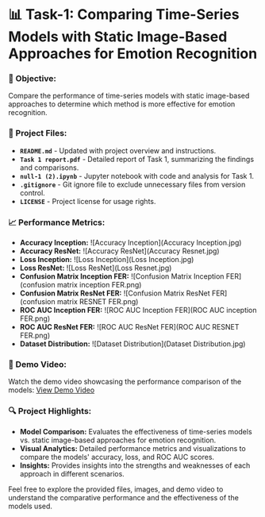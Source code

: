 

# 📊 Task-1: Comparing Time-Series Models with Static Image-Based Approaches for Emotion Recognition

### 🎯 Objective:
Compare the performance of time-series models with static image-based approaches to determine which method is more effective for emotion recognition.

### 📂 Project Files:
- **`README.md`** - Updated with project overview and instructions.
- **`Task 1 report.pdf`** - Detailed report of Task 1, summarizing the findings and comparisons.
- **`null-1 (2).ipynb`** - Jupyter notebook with code and analysis for Task 1.
- **`.gitignore`** - Git ignore file to exclude unnecessary files from version control.
- **`LICENSE`** - Project license for usage rights.

### 📈 Performance Metrics:
- **Accuracy Inception:** ![Accuracy Inception](Accuracy Inception.jpg)
- **Accuracy ResNet:** ![Accuracy ResNet](Accuracy Resnet.jpg)
- **Loss Inception:** ![Loss Inception](Loss Inception.jpg)
- **Loss ResNet:** ![Loss ResNet](Loss Resnet.jpg)
- **Confusion Matrix Inception FER:** ![Confusion Matrix Inception FER](confusion matrix inception FER.png)
- **Confusion Matrix ResNet FER:** ![Confusion Matrix ResNet FER](confusion matrix RESNET FER.png)
- **ROC AUC Inception FER:** ![ROC AUC Inception FER](ROC AUC inception FER.png)
- **ROC AUC ResNet FER:** ![ROC AUC ResNet FER](ROC AUC RESNET FER.png)
- **Dataset Distribution:** ![Dataset Distribution](Dataset Distribution.jpg)

### 🎥 Demo Video:
Watch the demo video showcasing the performance comparison of the models:
[View Demo Video](https://github.com/Anidipta/Task-1/assets/140332086/b8623542-d0af-4ff7-9797-ec25d8f738d8)

### 🔍 Project Highlights:
- **Model Comparison:** Evaluates the effectiveness of time-series models vs. static image-based approaches for emotion recognition.
- **Visual Analytics:** Detailed performance metrics and visualizations to compare the models' accuracy, loss, and ROC AUC scores.
- **Insights:** Provides insights into the strengths and weaknesses of each approach in different scenarios.

Feel free to explore the provided files, images, and demo video to understand the comparative performance and the effectiveness of the models used.
